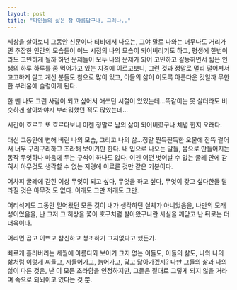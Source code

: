 ```yaml
---
layout: post
title: "타인들의 삶은 참 아름답구나, 그러나.."
---
```


세상을 살아보니 그동안 신문이나 티비에서 나오는, 그야 말로 나와는 너무나도 거리가 먼 추잡한 인간의 모습들이 어느 시점의 나의 모습이 되어버리기도 하고, 평생에 한번이라도 고민하게 될까 하던 문제들이 모두 나의 문제가 되어 고민하고 갈등하면서 짧은 인생의 하루 하루를 좀 먹어가고 있는 지경에 이르고보니, 그런 것과 정말로 멀리 떨어져서 고고하게 살고 계신 분들도 참으로 많이 있고, 이들의 삶이 이토록 아름다운 것일까 무한한 부러움에 술렁이게 된다. 

한 땐 나도 그런 사람이 되고 싶어서 애쓰던 시절이 있었는데...똑같이는 못 살더라도 비슷하겐 살아봐야지 부러워했던 적도 많았는데... 

시간이 흐르고 또 흐르다보니 이젠 정말로 남의 삶이 되어버렸구나 체념 한지 오래다. 

대신 그동안에 변해 버린 나의 모습, 그리고 나의 삶...정말 찐득찐득한 오물에 잔뜩 쩔어서 너무 구리구리하고 초라해 보이기만 한다. 내 입으로 나오는 말들, 몸으로 만들어지는 동작 무엇하나 마음에 두는 구석이 하나도 없다. 이젠 어떤 벗어날 수 없는 굴레 안에 갇혀서 아무것도 생각할 수 없는 지경에 이르른 것만 같은 기분이다.

어차피 굴레에 갇힌 이상 무엇이 되고 싶다, 무엇을 하고 싶다, 무엇이 갖고 싶다한들 달라질 것은 아무것 도 없다. 이래도 그만 저래도 그만.

어리석게도 그동안 믿어왔던 모든 것이 내가 생각하던 실체가 아니었음을, 나만의 모래성이었음을, 난 그저 그 허상을 쫓아 호구처럼 살아왔구나란 사실을 깨닫고 난 뒤로는 더더욱이나.

어리면 곱고 이쁘고 참신하고 청초하기 그지없다고 했든가. 

빠르게 흘러버리는 세월에 아름다와 보이기 그지 없는 이들도, 이들의 삶도, 나와 나의 삶처럼 이렇게 찌들고, 시들어가고, 늙어가고, 닳고 닳아가겠지? 다만 그들의 삶과 나의 삶이 다른 것은, 난 이 모든 초라함을 인정하지만, 그들은 절대로 그렇게 되지 않을 거라며 속으로 되뇌이고 있다는 것 뿐.

